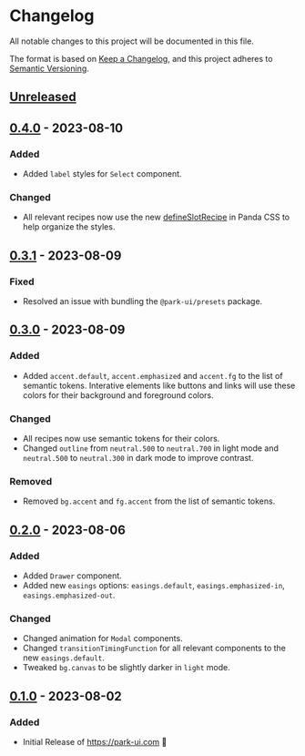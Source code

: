 # Changelog

All notable changes to this project will be documented in this file.

The format is based on [Keep a Changelog](https://keepachangelog.com/en/1.1.0/),
and this project adheres to [Semantic Versioning](https://semver.org/spec/v2.0.0.html).

## [Unreleased]

## [0.4.0] - 2023-08-10

### Added

- Added `label` styles for `Select` component.

### Changed

- All relevant recipes now use the new [defineSlotRecipe](https://panda-css.com/docs/concepts/slot-recipes) in Panda CSS to help organize the styles.

## [0.3.1] - 2023-08-09

### Fixed

- Resolved an issue with bundling the `@park-ui/presets` package.

## [0.3.0] - 2023-08-09

### Added

- Added `accent.default`, `accent.emphasized` and `accent.fg` to the list of semantic tokens. Interative elements like buttons and links will use these colors for their background and foreground colors.

### Changed

- All recipes now use semantic tokens for their colors.
- Changed `outline` from `neutral.500` to `neutral.700` in light mode and `neutral.500` to `neutral.300` in dark mode to improve contrast.

### Removed

- Removed `bg.accent` and `fg.accent` from the list of semantic tokens.

## [0.2.0] - 2023-08-06

### Added

- Added `Drawer` component.
- Added new `easings` options: `easings.default`, `easings.emphasized-in`, `easings.emphasized-out`.

### Changed

- Changed animation for `Modal` components.
- Changed `transitionTimingFunction` for all relevant components to the new `easings.default`.
- Tweaked `bg.canvas` to be slightly darker in `light` mode.

## [0.1.0] - 2023-08-02

### Added

- Initial Release of https://park-ui.com 🎉

[unreleased]: https://github.com/cschroeter/park-ui/compare/@park-ui/presets@0.4.0...HEAD
[0.4.0]: https://github.com/cschroeter/park-ui/compare/@park-ui/presets@0.3.1...@park-ui/presets@0.4.0
[0.3.1]: https://github.com/cschroeter/park-ui/compare/@park-ui/presets@0.3.0...@park-ui/presets@0.3.1
[0.3.0]: https://github.com/cschroeter/park-ui/compare/@park-ui/presets@0.2.0...@park-ui/presets@0.3.0
[0.2.0]: https://github.com/cschroeter/park-ui/compare/@park-ui/presets@0.1.0...@park-ui/presets@0.2.0
[0.1.0]: https://github.com/cschroeter/park-ui/releases/tag/@ark-ui/react@0.1.0
